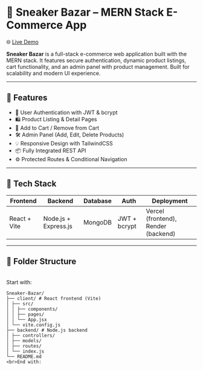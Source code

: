 # 👟 Sneaker Bazar – MERN Stack E-Commerce App

🌐 [Live Demo](https://sneaker-bazar.vercel.app/)

**Sneaker Bazar** is a full-stack e-commerce web application built with the MERN stack. It features secure authentication, dynamic product listings, cart functionality, and an admin panel with product management. Built for scalability and modern UI experience.

---

## 🚀 Features

- 🔐 User Authentication with JWT & bcrypt
- 🛍️ Product Listing & Detail Pages
- 🛒 Add to Cart / Remove from Cart
- 🛠️ Admin Panel (Add, Edit, Delete Products)
- 💡 Responsive Design with TailwindCSS
- 📦 Fully Integrated REST API
- ⚙️ Protected Routes & Conditional Navigation

---

## 🧰 Tech Stack

| Frontend     | Backend              | Database | Auth         | Deployment                          |
| ------------ | -------------------- | -------- | ------------ | ----------------------------------- |
| React + Vite | Node.js + Express.js | MongoDB  | JWT + bcrypt | Vercel (frontend), Render (backend) |

---

## 📂 Folder Structure
<br>Start with:
```
Sneaker-Bazar/
├── client/ # React frontend (Vite)
│ ├── src/
│ │ ├── components/
│ │ ├── pages/
│ │ └── App.jsx
│ └── vite.config.js
├── backend/ # Node.js backend
│ ├── controllers/
│ ├── models/
│ ├── routes/
│ └── index.js
└── README.md
<br>End with:
```
